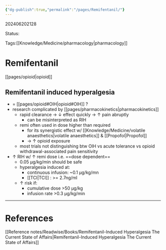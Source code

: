 ```yaml
---
{"dg-publish":true,"permalink":"/pages/Remifentanil/"}
---
```



202406202128

Status: 

Tags:[[Knowledge/Medicine/pharmacology\|pharmacology]]

# Remifentanil

[[pages/opioid\|opioid]]

## Remifentanil induced hyperalgesia
- = [[pages/opioid#OIH\|opioid#OIH]] ?
- research complicated by [[pages/pharmacokinetics\|pharmacokinetics]]
	- rapid clearance → ↓ effect quickly → ↑ pain abruptly
		- can be misinterpreted as RIH
	- remi often used in dose higher than required
		- for its synergistic effect w/ [[Knowledge/Medicine/volatile anaesthetics\|volatile anaesthetics]] & [[Propofol\|Propofol]]
		- → ↑ opioid exposure
	- most trials not distinguishing btw OIH vs acute tolerance vs opioid withdrawal-associated pain sensitivity
- ↑ RIH w/ ↑ remi dose i.e. ==dose dependent==
	- 0.05 µg/kg/min should be safe
	- hyperalgesia induced at:
		- continuous infusion: ~0.1 µg/kg/mn
		- [[TCI\|TCI]] : >= 2.7ng/ml
	- ↑ risk if:
		- cumulative dose >50 µg/kg
		- infusion rate >0.3 µg/kg/min





___
# References
[[Reference notes/Readwise/Books/Remifentanil-Induced Hyperalgesia The Current State of Affairs\|Remifentanil-Induced Hyperalgesia The Current State of Affairs]]